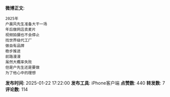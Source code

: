 **微博正文**: 
```
2025年
户晨风先生准备大干一场
年后做网店卖麦片
视频拍摄也不会停止
找世界级代工厂
做自有品牌
稳步推进
前路漫漫
虽然大概率失败
但是户先生还是要做
为了他心中的理想
```
**发布时间**: 2025-01-22 17:22:00
**发布工具**: iPhone客户端
**点赞数**: 440
**转发数**: 7
**评论数**: 114
